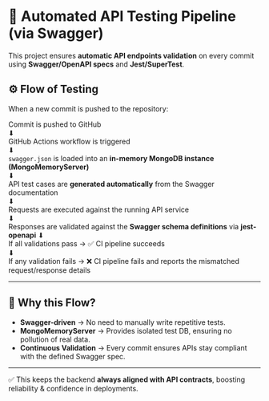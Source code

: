 # 🔄 Automated API Testing Pipeline (via Swagger)

This project ensures **automatic API endpoints validation** on every commit using **Swagger/OpenAPI
specs** and **Jest/SuperTest**.

## ⚙️ Flow of Testing

When a new commit is pushed to the repository:

Commit is pushed to GitHub  
⬇  
GitHub Actions workflow is triggered  
⬇  
`swagger.json` is loaded into an **in-memory MongoDB instance (MongoMemoryServer)**  
⬇  
API test cases are **generated automatically** from the Swagger documentation  
⬇  
Requests are executed against the running API service  
⬇  
Responses are validated against the **Swagger schema definitions** via **jest-openapi** ⬇  
If all validations pass → ✅ CI pipeline succeeds  
⬇  
If any validation fails → ❌ CI pipeline fails and reports the mismatched request/response details

---

## 🚀 Why this Flow?

- **Swagger-driven** → No need to manually write repetitive tests.
- **MongoMemoryServer** → Provides isolated test DB, ensuring no pollution of real data.
- **Continuous Validation** → Every commit ensures APIs stay compliant with the defined Swagger
  spec.

---

✅ This keeps the backend **always aligned with API contracts**, boosting reliability & confidence
in deployments.
